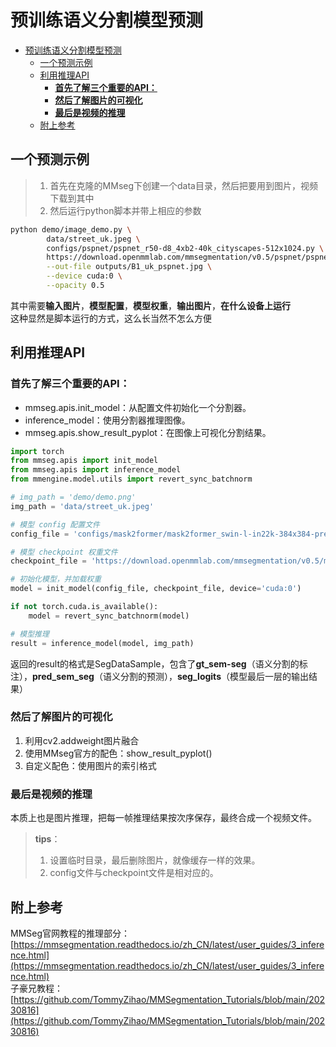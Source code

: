 # 预训练语义分割模型预测
- [预训练语义分割模型预测](#预训练语义分割模型预测)
  - [一个预测示例](#一个预测示例)
  - [利用推理API](#利用推理api)
    - [**首先了解三个重要的API：**](#首先了解三个重要的api)
    - [**然后了解图片的可视化**](#然后了解图片的可视化)
    - [**最后是视频的推理**](#最后是视频的推理)
  - [附上参考](#附上参考)

## 一个预测示例
> 1. 首先在克隆的MMseg下创建一个data目录，然后把要用到图片，视频下载到其中
> 2. 然后运行python脚本并带上相应的参数
```sh
python demo/image_demo.py \
        data/street_uk.jpeg \
        configs/pspnet/pspnet_r50-d8_4xb2-40k_cityscapes-512x1024.py \
        https://download.openmmlab.com/mmsegmentation/v0.5/pspnet/pspnet_r50-d8_512x1024_40k_cityscapes/pspnet_r50-d8_512x1024_40k_cityscapes_20200605_003338-2966598c.pth \
        --out-file outputs/B1_uk_pspnet.jpg \
        --device cuda:0 \
        --opacity 0.5
```
其中需要**输入图片**，**模型配置**，**模型权重**，**输出图片**，**在什么设备上运行**  
这种显然是脚本运行的方式，这么长当然不怎么方便
## 利用推理API
### **首先了解三个重要的API：**
- mmseg.apis.init_model：从配置文件初始化一个分割器。
- inference_model：使用分割器推理图像。
- mmseg.apis.show_result_pyplot：在图像上可视化分割结果。
```python
import torch
from mmseg.apis import init_model
from mmseg.apis import inference_model
from mmengine.model.utils import revert_sync_batchnorm

# img_path = 'demo/demo.png'
img_path = 'data/street_uk.jpeg'

# 模型 config 配置文件
config_file = 'configs/mask2former/mask2former_swin-l-in22k-384x384-pre_8xb2-90k_cityscapes-512x1024.py'

# 模型 checkpoint 权重文件
checkpoint_file = 'https://download.openmmlab.com/mmsegmentation/v0.5/mask2former/mask2former_swin-l-in22k-384x384-pre_8xb2-90k_cityscapes-512x1024/mask2former_swin-l-in22k-384x384-pre_8xb2-90k_cityscapes-512x1024_20221202_141901-28ad20f1.pth'

# 初始化模型，并加载权重
model = init_model(config_file, checkpoint_file, device='cuda:0')

if not torch.cuda.is_available():
    model = revert_sync_batchnorm(model)

# 模型推理
result = inference_model(model, img_path)
```
返回的result的格式是SegDataSample，包含了**gt_sem-seg**（语义分割的标注），**pred_sem_seg**（语义分割的预测），**seg_logits**（模型最后一层的输出结果）

### **然后了解图片的可视化**
1. 利用cv2.addweight图片融合
2. 使用MMseg官方的配色：show_result_pyplot()
3. 自定义配色：使用图片的索引格式

### **最后是视频的推理**
本质上也是图片推理，把每一帧推理结果按次序保存，最终合成一个视频文件。
> **tips**：
> 1. 设置临时目录，最后删除图片，就像缓存一样的效果。
> 2. config文件与checkpoint文件是相对应的。

## 附上参考
MMSeg官网教程的推理部分：[https://mmsegmentation.readthedocs.io/zh_CN/latest/user_guides/3_inference.html](https://mmsegmentation.readthedocs.io/zh_CN/latest/user_guides/3_inference.html)  
子豪兄教程：[https://github.com/TommyZihao/MMSegmentation_Tutorials/blob/main/20230816](https://github.com/TommyZihao/MMSegmentation_Tutorials/blob/main/20230816)